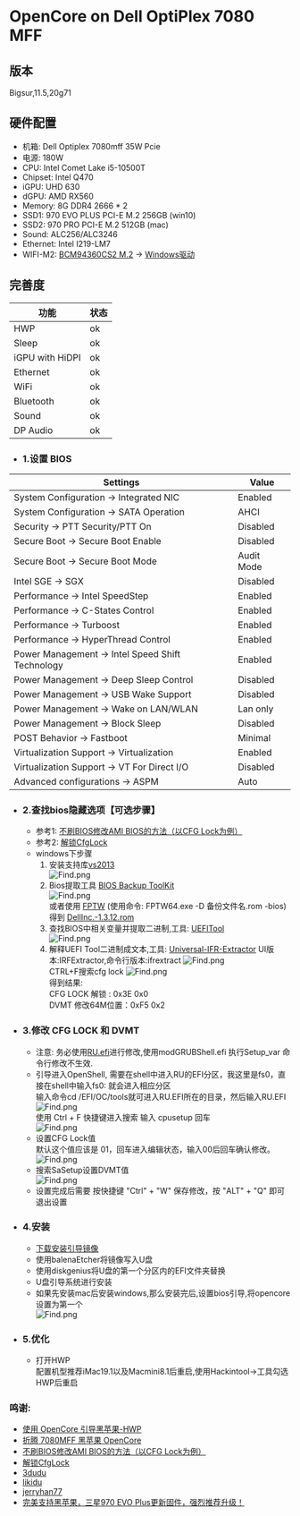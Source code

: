 # OpenCore on Dell OptiPlex 7080 MFF

## 版本
Bigsur,11.5,20g71  

## 硬件配置
-   机箱: Dell Optiplex 7080mff 35W Pcie
-   电源: 180W
-   CPU: Intel Comet Lake i5-10500T
-   Chipset: Intel Q470
-   iGPU: UHD 630
-   dGPU: AMD RX560
-   Memory: 8G DDR4 2666 * 2
-   SSD1: 970 EVO PLUS PCI-E M.2 256GB (win10)
-   SSD2: 970 PRO PCI-E M.2 512GB (mac)
-   Sound: ALC256/ALC3246
-   Ethernet: Intel I219-LM7
-   WIFI-M2: [BCM94360CS2 M.2](https://dortania.github.io/Wireless-Buyers-Guide/types-of-wireless-card/m2.html) -> [Windows驱动](./tools/Broadcom_BCM94360CS_Driver_Win_78_10.zip)

## 完善度
|功能|状态|
|----|---|
|HWP                | ok |
|Sleep              | ok |
|iGPU with HiDPI    | ok |
|Ethernet           | ok |
|WiFi               | ok |
|Bluetooth          | ok |
|Sound              | ok |
|DP Audio           | ok |

- ### 1.设置 BIOS

|Settings|Value|
|----|---|
|System Configuration → Integrated NIC | Enabled |
|System Configuration → SATA Operation | AHCI |
|Security → PTT Security/PTT On | Disabled |
|Secure Boot → Secure Boot Enable | Disabled |
|Secure Boot → Secure Boot Mode | Audit Mode |
|Intel SGE → SGX | Disabled |
|Performance → Intel SpeedStep | Enabled |
|Performance → C-States Control | Enabled |
|Performance → Turboost | Enabled |
|Performance → HyperThread Control | Enabled |
|Power Management → Intel Speed Shift Technology | Enabled |
|Power Management → Deep Sleep Control | Disabled |
|Power Management → USB Wake Support | Disabled |
|Power Management → Wake on LAN/WLAN | Lan only |
|Power Management → Block Sleep | Disabled |
|POST Behavior → Fastboot | Minimal |
|Virtualization Support → Virtualization | Enabled |
|Virtualization Support → VT For Direct I/O | Disabled |
|Advanced configurations → ASPM | Auto |

- ### 2.查找bios隐藏选项【可选步骤】
    - 参考1:  [不刷BIOS修改AMI BIOS的方法（以CFG Lock为例）](https://www.zdynb.cn/2020/jie-suo-cfg-lock.html)
    - 参考2:  [解锁CfgLock](https://www.zdynb.cn/2020/jie-suo-cfg-lock.html)
    - windows下步骤
        1. 安装支持库[vs2013](https://www.microsoft.com/zh-CN/download/details.aspx?id=40784)  
           ![Find.png](./tools/pic/vs2013.png)
        2. Bios提取工具 [BIOS Backup ToolKit](tools/bios/BIOS%20Backup%20ToolKit.zip)  
           ![Find.png](./tools/pic/biosBackUp.png)  
           或者使用 [FPTW](./tools/fptw64.exe) (使用命令: FPTW64.exe -D 备份文件名.rom -bios)  
           得到 [DellInc.-1.3.12.rom](./tools/bios/DellInc.-1.3.12.rom)  
        3. 查找BIOS中相关变量并提取二进制,工具: [UEFITool](https://github.com/LongSoft/UEFITool/releases)  
           ![Find.png](./tools/pic/uefitool.png)
        4. 解释UEFI Tool二进制成文本,工具: [Universal-IFR-Extractor](https://github.com/LongSoft/Universal-IFR-Extractor/releases) UI版本:IRFExtractor,命令行版本:ifrextract
           ![Find.png](./tools/pic/ifr.png)  
           CTRL+F搜索cfg lock
           ![Find.png](tools/pic/ifr_txt.png)  
           得到结果:  
           CFG LOCK 解锁 : 0x3E 0x0  
           DVMT 修改64M位置：0xF5  0x2

- ### 3.修改 CFG LOCK 和 DVMT          
    - 注意: 务必使用[RU.efi](./EFI/OC/Tools/RU.efi)进行修改,使用modGRUBShell.efi 执行Setup_var 命令行修改不生效.
    - 引导进入OpenShell, 需要在shell中进入RU的EFI分区，我这里是fs0，直接在shell中输入fs0: 就会进入相应分区  
      输入命令cd /EFI/OC/tools就可进入RU.EFI所在的目录，然后输入RU.EFI  
      ![Find.png](./tools/pic/ru1.png)  
      使用 Ctrl + F 快捷键进入搜索 输入 cpusetup 回车  
      ![Find.png](./tools/pic/ru2.png)
    - 设置CFG Lock值  
      默认这个值应该是 01，回车进入编辑状态，输入00后回车确认修改。
      ![Find.png](./tools/pic/ru3.png)  
    - 搜索SaSetup设置DVMT值  
      ![Find.png](./tools/pic/ru4.png)  
    - 设置完成后需要 按快捷键 "Ctrl" + "W" 保存修改，按 "ALT" + "Q" 即可退出设置

- ### 4.安装
    - [下载安装引导镜像](https://blog.daliansky.net/categories/%E4%B8%8B%E8%BD%BD/)
    - 使用balenaEtcher将镜像写入U盘
    - 使用diskgenius将U盘的第一个分区内的EFI文件夹替换
    - U盘引导系统进行安装
    - 如果先安装mac后安装windows,那么安装完后,设置bios引导,将opencore设置为第一个  
      ![Find.png](./tools/pic/boot.png)
- ### 5.优化
    - 打开HWP  
        配置机型推荐iMac19.1以及Macmini8.1后重启,使用Hackintool->工具勾选HWP后重启
    
### 鸣谢:
-   [使用 OpenCore 引导黑苹果-HWP](https://blog.xjn819.com/post/opencore-guide.html)
-   [折腾 7080MFF 黑苹果 OpenCore](https://www.jianshu.com/p/d7cfaae60509)
-   [不刷BIOS修改AMI BIOS的方法（以CFG Lock为例）](https://www.zdynb.cn/2020/jie-suo-cfg-lock.html)
-   [解锁CfgLock](https://www.zdynb.cn/2020/jie-suo-cfg-lock.html)
-   [3dudu](https://github.com/3dudu/dell-optiplex-7080-hackintosh-opencore)
-   [likidu](https://github.com/likidu/opencore-7080-mff)
-   [jerryhan77](https://github.com/jerryhan77/dell-optiplex-7080mff-opencore)
-   [完美支持黑苹果，三星970 EVO Plus更新固件，强烈推荐升级！](http://k61.org/970-EVO-Plus-firmware-flash.html)